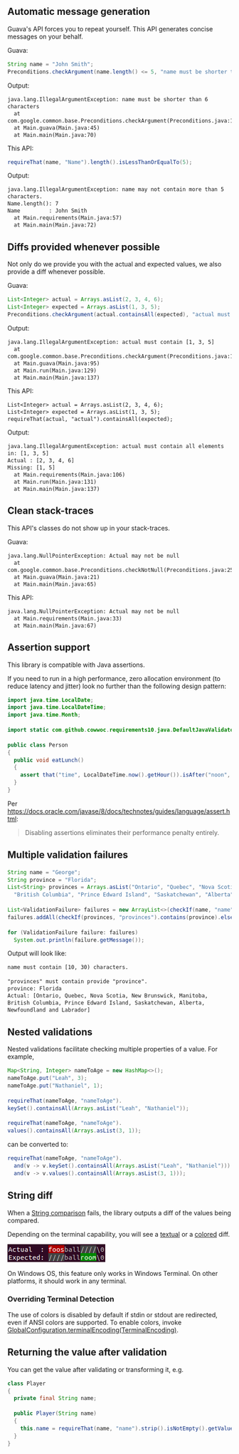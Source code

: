 ## Automatic message generation

Guava's API forces you to repeat yourself. This API generates concise messages on your behalf.

Guava:

```java
String name = "John Smith";
Preconditions.checkArgument(name.length() <= 5, "name must be shorter than 6 characters");
```

Output:

```
java.lang.IllegalArgumentException: name must be shorter than 6 characters
  at com.google.common.base.Preconditions.checkArgument(Preconditions.java:146)
  at Main.guava(Main.java:45)
  at Main.main(Main.java:70)
```

This API:

```java
requireThat(name, "Name").length().isLessThanOrEqualTo(5);
```

Output:

```
java.lang.IllegalArgumentException: name may not contain more than 5 characters.
Name.length(): 7
Name         : John Smith
  at Main.requirements(Main.java:57)
  at Main.main(Main.java:72)
```

## Diffs provided whenever possible

Not only do we provide you with the actual and expected values, we also provide a diff whenever possible.

Guava:

```java
List<Integer> actual = Arrays.asList(2, 3, 4, 6);
List<Integer> expected = Arrays.asList(1, 3, 5);
Preconditions.checkArgument(actual.containsAll(expected), "actual must contain %s", expected);
```

Output:

```
java.lang.IllegalArgumentException: actual must contain [1, 3, 5]
  at com.google.common.base.Preconditions.checkArgument(Preconditions.java:146)
  at Main.guava(Main.java:95)
  at Main.run(Main.java:129)
  at Main.main(Main.java:137)
```

This API:

```
List<Integer> actual = Arrays.asList(2, 3, 4, 6);
List<Integer> expected = Arrays.asList(1, 3, 5);
requireThat(actual, "actual").containsAll(expected);
```

Output:

```
java.lang.IllegalArgumentException: actual must contain all elements in: [1, 3, 5]
Actual : [2, 3, 4, 6]
Missing: [1, 5]
  at Main.requirements(Main.java:106)
  at Main.run(Main.java:131)
  at Main.main(Main.java:137)
```

## Clean stack-traces

This API's classes do not show up in your stack-traces.

Guava:
```
java.lang.NullPointerException: Actual may not be null
  at com.google.common.base.Preconditions.checkNotNull(Preconditions.java:251)
  at Main.guava(Main.java:21)
  at Main.main(Main.java:65)
```

This API:

```
java.lang.NullPointerException: Actual may not be null
  at Main.requirements(Main.java:33)
  at Main.main(Main.java:67)
```

## Assertion support

This library is compatible with Java assertions.

If you need to run in a high performance, zero allocation environment (to reduce latency and jitter) look no
further than the following design pattern:

```java
import java.time.LocalDate;
import java.time.LocalDateTime;
import java.time.Month;

import static com.github.cowwoc.requirements10.java.DefaultJavaValidators.that;

public class Person
{
  public void eatLunch()
  {
    assert that("time", LocalDateTime.now().getHour()).isAfter("noon", 12).elseThrow();
  }
}
```

Per https://docs.oracle.com/javase/8/docs/technotes/guides/language/assert.html:

> Disabling assertions eliminates their performance penalty entirely.

## Multiple validation failures

```java
String name = "George";
String province = "Florida";
List<String> provinces = Arrays.asList("Ontario", "Quebec", "Nova Scotia", "New Brunswick", "Manitoba",
  "British Columbia", "Prince Edward Island", "Saskatchewan", "Alberta", "Newfoundland and Labrador");

List<ValidationFailure> failures = new ArrayList<>(checkIf(name, "name").length().isBetween(10, 30).elseGetFailures());
failures.addAll(checkIf(provinces, "provinces").contains(province).elseGetFailures());

for (ValidationFailure failure: failures)
  System.out.println(failure.getMessage());
```

Output will look like:

```
name must contain [10, 30) characters.

"provinces" must contain provide "province".
province: Florida
Actual: [Ontario, Quebec, Nova Scotia, New Brunswick, Manitoba, British Columbia, Prince Edward Island, Saskatchewan, Alberta, Newfoundland and Labrador]
```

## Nested validations

Nested validations facilitate checking multiple properties of a value. For example,

```java
Map<String, Integer> nameToAge = new HashMap<>();
nameToAge.put("Leah", 3);
nameToAge.put("Nathaniel", 1);

requireThat(nameToAge, "nameToAge").
keySet().containsAll(Arrays.asList("Leah", "Nathaniel"));

requireThat(nameToAge, "nameToAge").
values().containsAll(Arrays.asList(3, 1));
```

can be converted to:

```java
requireThat(nameToAge, "nameToAge").
  and(v -> v.keySet().containsAll(Arrays.asList("Leah", "Nathaniel"))).
  and(v -> v.values().containsAll(Arrays.asList(3, 1)));
```

## String diff

When
a [String comparison](https://cowwoc.github.io/requirements.java/10.12/com.github.cowwoc.requirements.java/com/github/cowwoc/requirements10/java/type/component/ObjectValidatorComponent#isEqualTo(java.lang.Object))
fails, the library outputs a diff of the values being compared.

Depending on the terminal capability, you will see a [textual](textual_diff.md) or a [colored](colored_diff.md) diff.

![colored-diff-example4.png](colored-diff-example4.png)

On Windows OS, this feature only works in Windows Terminal. On other platforms, it should work in any
terminal.

### Overriding Terminal Detection

The use of colors is disabled by default if stdin or stdout are redirected, even if ANSI colors are supported.
To enable colors,
invoke [GlobalConfiguration.terminalEncoding(TerminalEncoding)](https://cowwoc.github.io/requirements.java/10.12/com.github.cowwoc.requirements.java/com/github/cowwoc/requirements10/java/GlobalConfiguration.html#terminalEncoding(com.github.cowwoc.requirements10.java.TerminalEncoding)).

## Returning the value after validation

You can get the value after validating or transforming it, e.g.

```java
class Player
{
  private final String name;

  public Player(String name)
  {
    this.name = requireThat(name, "name").strip().isNotEmpty().getValue();
  }
}
```